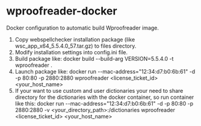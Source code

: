 # wproofreader-docker
Docker configuration to automatic build Wproofreader image.

1. Copy webspellchecker installation package (like wsc_app_x64_5.5.4.0_57.tar.gz) to files directory.
2. Modify installation settings into config.ini file.
3. Build package like: docker build --build-arg VERSION=5.5.4.0 -t wproofreader .
4. Launch package like: docker run --mac-address="12:34:d7:b0:6b:61" -d -p 80:80 -p 2880:2880 wproofreader <license_ticket_id> <your_host_name>
5. If your want to use custom and user dictionaries your need to share directory for the dictionaries with the docker container, so run container like this:
docker run --mac-address="12:34:d7:b0:6b:61" -d -p 80:80 -p 2880:2880 -v <your_directory_path>:/dictionaries wproofreader <license_ticket_id> <your_host_name>
